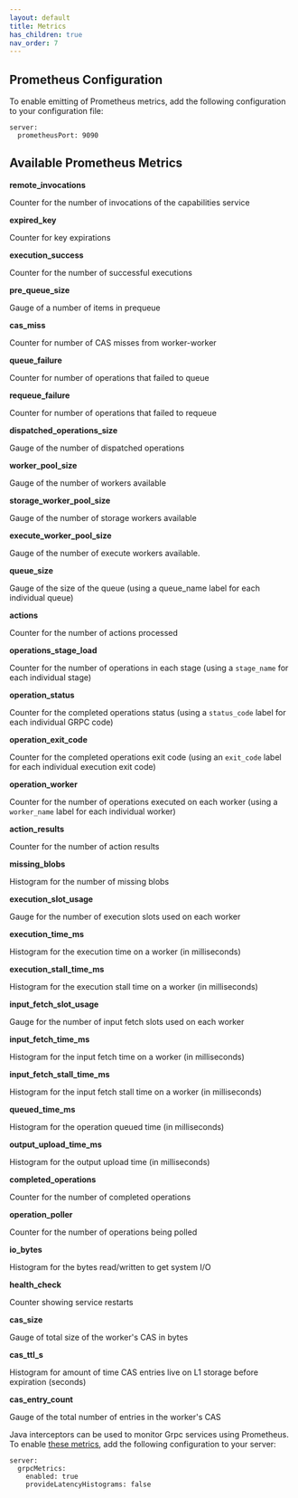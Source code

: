 ```yaml
---
layout: default
title: Metrics
has_children: true
nav_order: 7
---
```


## Prometheus Configuration

To enable emitting of Prometheus metrics, add the following configuration to your configuration file:

```
server:
  prometheusPort: 9090
```

## Available Prometheus Metrics

**remote_invocations**

Counter for the number of invocations of the capabilities service

**expired_key**

Counter for key expirations

**execution_success**

Counter for the number of successful executions

**pre_queue_size**

Gauge of a number of items in prequeue

**cas_miss**

Counter for number of CAS misses from worker-worker

**queue_failure**

Counter for number of operations that failed to queue

**requeue_failure**

Counter for number of operations that failed to requeue

**dispatched_operations_size**

Gauge of the number of dispatched operations





**worker_pool_size**

Gauge of the number of workers available

**storage_worker_pool_size**

Gauge of the number of storage workers available

**execute_worker_pool_size**

Gauge of the number of execute workers available.

**queue_size**

Gauge of the size of the queue (using a queue_name label for each individual queue)

**actions**

Counter for the number of actions processed

**operations_stage_load**

Counter for the number of operations in each stage (using a `stage_name` for each individual stage)

**operation_status**

Counter for the completed operations status (using a `status_code` label for each individual GRPC code)

**operation_exit_code**

Counter for the completed operations exit code (using an `exit_code` label for each individual execution exit code)

**operation_worker**

Counter for the number of operations executed on each worker (using a `worker_name` label for each individual worker)

**action_results**

Counter for the number of action results

**missing_blobs**

Histogram for the number of missing blobs

**execution_slot_usage**

Gauge for the number of execution slots used on each worker

**execution_time_ms**

Histogram for the execution time on a worker (in milliseconds)

**execution_stall_time_ms**

Histogram for the execution stall time on a worker (in milliseconds)

**input_fetch_slot_usage**

Gauge for the number of input fetch slots used on each worker

**input_fetch_time_ms**

Histogram for the input fetch time on a worker (in milliseconds)

**input_fetch_stall_time_ms**

Histogram for the input fetch stall time on a worker (in milliseconds)

**queued_time_ms**

Histogram for the operation queued time (in milliseconds)

**output_upload_time_ms**

Histogram for the output upload time (in milliseconds)

**completed_operations**

Counter for the number of completed operations

**operation_poller**

Counter for the number of operations being polled

**io_bytes**

Histogram for the bytes read/written to get system I/O

**health_check**

Counter showing service restarts

**cas_size**

Gauge of total size of the worker's CAS in bytes

**cas_ttl_s**

Histogram for amount of time CAS entries live on L1 storage before expiration (seconds)

**cas_entry_count**

Gauge of the total number of entries in the worker's CAS

Java interceptors can be used to monitor Grpc services using Prometheus.  To enable [these metrics](https://github.com/grpc-ecosystem/java-grpc-prometheus), add the following configuration to your server:
```
server:
  grpcMetrics:
    enabled: true
    provideLatencyHistograms: false
```
